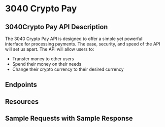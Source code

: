 # 3040 Crypto Pay

## 3040Crypto Pay API Description
The 3040 Crypto Pay API is designed to offer a simple yet powerful interface for processing payments. The ease, security, and speed of the API will set us apart. The API will allow users to:  
- Transfer money to other users
- Spend their money on their needs
- Change their crypto currency to their desired currency


## Endpoints


## Resources

## Sample Requests with Sample Response

